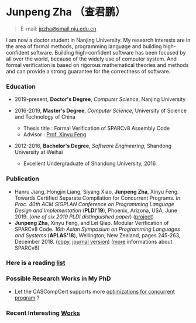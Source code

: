 # Junpeng Zha （查君鹏）
> E-mail: jpzha@smail.nju.edu.cn

I am now a doctor student in Nanjing University. My research interests are in the area of formal methods, programming language and building high-confident software. Building high-confident software has been focused by all over the world, because of the widely use of computer system. And formal verification is based on rigorous mathematical theories and methods and can provide a strong guarantee for the correctness of software.  

### Education

- 2019-present, **Doctor's Degree**, *Computer Science*, Nanjing University 

- 2016-2019, **Master's Degree**, *Computer Science*, University of Science and Technology of China
  - Thesis title : Formal Verification of SPARCv8 Assembly Code
  - Advisor : [Prof. Xinyu Feng](http://cs.nju.edu.cn/xyfeng)
- 2012-2016, **Bachelor's Degree**, *Software Engineering*, Shandong University at Weihai
  -  Excellent Undergraduate of Shandong University, 2016

### Publication 
- Hanru Jiang, Hongjin Liang, Siyang Xiao, **Junpeng Zha**, Xinyu Feng. Towards Certified Separate Compilation for Concurrent Programs. *In Proc. 40th ACM SIGPLAN Conference on Programming Language Design and Implementation* (**PLDI'19**), Phoenix, Arizona, USA, June 2019. (*one of six 2019 PLDI distinguished paper*) ([project](https://plax-lab.github.io/publications/ccc/))
- **Junpeng Zha**, Xinyu Feng, and Lei Qiao. Modular Verification of SPARCv8 Code. *16th Asian Symposium on Programming Languages and Systems* (**APLAS'18**), Wellington, New Zealand, pages 245-263, December 2018. ([copy](./public_html/SPARC/paper_28.pdf), [journal version](https://github.com/JunpengZha/SPARCv8-paper/blob/master/paper.pdf)) ([more](sparcv8.html) informations about SPARCv8)

### Here is a reading [list](reading-list.html)

### Possible Research Works in My PhD

- Let the CASCompCert supports more [optimizations for concurrent program](optimization-concurrent-prog.html) ?

### Recent Interesting [Works](recent-interest-paper.html)

